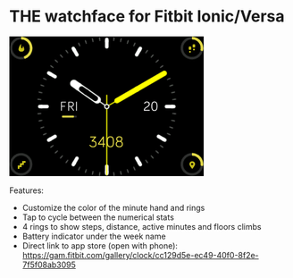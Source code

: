 # THE watchface for Fitbit Ionic/Versa

![screenshot](TH3-screenshot.png)

Features:
- Customize the color of the minute hand and rings
- Tap to cycle between the numerical stats
- 4 rings to show steps, distance, active minutes and floors climbs
- Battery indicator under the week name
- Direct link to app store (open with phone):
https://gam.fitbit.com/gallery/clock/cc129d5e-ec49-40f0-8f2e-7f5f08ab3095
